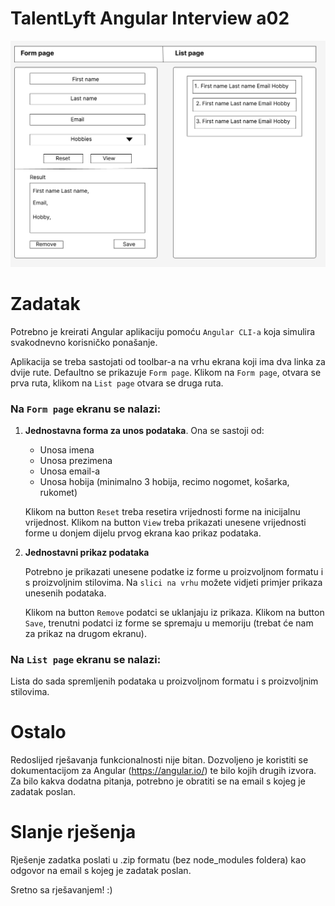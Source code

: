 # TalentLyft Angular Interview a02
![Screenshot](./talentlyft-interview-a02.png)

# Zadatak
Potrebno je kreirati Angular aplikaciju pomoću `Angular CLI-a` koja simulira svakodnevno korisničko ponašanje.

Aplikacija se treba sastojati od toolbar-a na vrhu ekrana koji ima dva linka za dvije rute.
Defaultno se prikazuje `Form page`.
Klikom na `Form page`, otvara se prva ruta, klikom na `List page` otvara se druga ruta.

### Na `Form page` ekranu se nalazi:
1) **Jednostavna forma za unos podataka**. Ona se sastoji od:
   - Unosa imena
   - Unosa prezimena
   - Unosa email-a
   - Unosa hobija (minimalno 3 hobija, recimo nogomet, košarka, rukomet)
   
   Klikom na button `Reset` treba resetira vrijednosti forme na inicijalnu vrijednost.
   Klikom na button `View` treba prikazati unesene vrijednosti forme u donjem dijelu prvog ekrana kao prikaz podataka.

2) **Jednostavni prikaz podataka**

    Potrebno je prikazati unesene podatke iz forme u proizvoljnom formatu i s proizvoljnim stilovima.
    Na `slici na vrhu` možete vidjeti primjer prikaza unesenih podataka.
    
    Klikom na button `Remove` podatci se uklanjaju iz prikaza.
    Klikom na button `Save`, trenutni podatci iz forme se spremaju u memoriju (trebat će nam za prikaz na drugom ekranu).

### Na `List page` ekranu se nalazi:
Lista do sada spremljenih podataka u proizvoljnom formatu i s proizvoljnim stilovima.

# Ostalo

Redoslijed rješavanja funkcionalnosti nije bitan. Dozvoljeno je koristiti se dokumentacijom za Angular (https://angular.io/) te bilo kojih drugih izvora. Za bilo kakva dodatna pitanja, potrebno je obratiti se na email s kojeg je zadatak poslan.

# Slanje rješenja

Rješenje zadatka poslati u .zip formatu (bez node_modules foldera) kao odgovor na email s kojeg je zadatak poslan.

Sretno sa rješavanjem! :)
